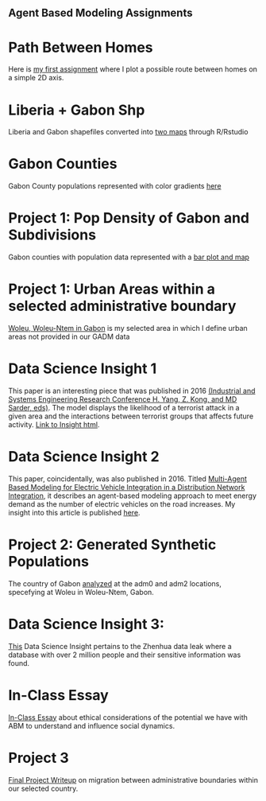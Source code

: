 ## Agent Based Modeling Assignments

# Path Between Homes
Here is [my first assignment](https://rpubs.com/mabuch/651829) where I plot a possible route between homes on a simple 2D axis.

# Liberia + Gabon Shp
Liberia and Gabon shapefiles converted into [two maps](https://rpubs.com/mabuch/652850) through R/Rstudio

# Gabon Counties
Gabon County populations represented with color gradients [here](https://rpubs.com/mabuch/653485)

# Project 1: Pop Density of Gabon and Subdivisions
Gabon counties with population data represented with a [bar plot and map](https://rpubs.com/mabuch/659187)

# Project 1: Urban Areas within a selected administrative boundary
[Woleu, Woleu-Ntem in Gabon](https://rpubs.com/mabuch/662233) is my selected area in which I define urban areas not provided in our GADM data

# Data Science Insight 1
This paper is an interesting piece that was published in 2016 [(Industrial and Systems Engineering Research Conference
H. Yang, Z. Kong, and MD Sarder, eds)](https://d1wqtxts1xzle7.cloudfront.net/46104226/FinalPaper_1446.pdf?1464719223=&response-content-disposition=inline%3B+filename%3DAn_Agent_Based_Approach_for_Understandin.pdf&Expires=1600438398&Signature=GfgQVlJDQQUrGEQAeb2UajwZWOF4O7fb2j07z~3xMprSAdEMYG1tf1Fmti8ztrt472BqELadKOia9VgDV4HyeMaPA6Yss3kOms93IsMzBSZcT4mfCXNSrposkefP44OCKeaDr7NCxvyx3h4qdfdWPSdU9sjyN4Qj5nuhDY46xXhLDh6o51amk0Snpv-fv1LgDw-FU5yGkAXTLGZuf8BN37RXbYSK3a-zezyjiXlYhcyO-de~CVNJGSdG8fHkslwlbQcLjpMuJSTF0uMOGtZc6Rw0-cUbo-ZmK1lVEMAMeWVUK4gD2vtgZ7VfZi7Jt~f8dpz40NgOVmad9G4ZsIPX3w__&Key-Pair-Id=APKAJLOHF5GGSLRBV4ZA). The model displays the likelihood of a terrorist attack in a given area and the interactions between terrorist groups that affects future activity. [Link to Insight html](https://rpubs.com/mabuch/662394).

# Data Science Insight 2
This paper, coincidentally, was also published in 2016. Titled [Multi-Agent Based Modeling for Electric Vehicle Integration in a Distribution Network Integration](https://www.sciencedirect.com/science/article/abs/pii/S037877961630061X), it describes an agent-based modeling approach to meet energy demand as the number of electric vehicles on the road increases. My insight into this article is published [here](https://rpubs.com/mabuch/676412).

# Project 2: Generated Synthetic Populations
The country of Gabon [analyzed](https://rpubs.com/mabuch/683877) at the adm0 and adm2 locations, specefying at Woleu in Woleu-Ntem, Gabon.

# Data Science Insight 3:
[This](https://rpubs.com/mabuch/683902) Data Science Insight pertains to the Zhenhua data leak where a database with over 2 million people and their sensitive information was found.

# In-Class Essay
[In-Class Essay](https://rpubs.com/mabuch/690554) about ethical considerations of the potential we have with ABM to understand and influence social dynamics.

# Project 3
[Final Project Writeup](https://rpubs.com/mabuch/695394) on migration between administrative boundaries within our selected country.
